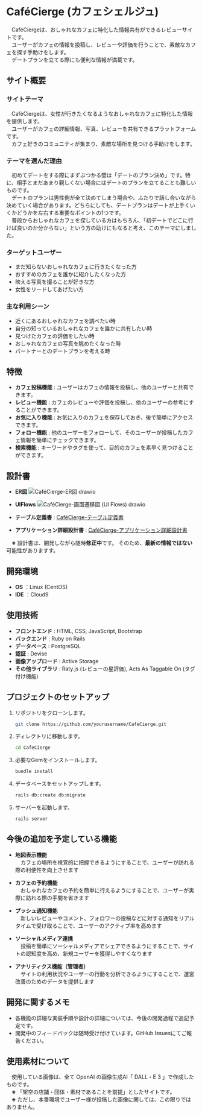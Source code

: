 # CaféCierge (カフェシェルジュ)

　CaféCiergeは、おしゃれなカフェに特化した情報共有ができるレビューサイトです。  
　ユーザーがカフェの情報を投稿し、レビューや評価を行うことで、素敵なカフェを探す手助けをします。  
　デートプランを立てる際にも便利な情報が満載です。



## サイト概要

### サイトテーマ

　CaféCiergeは、女性が行きたくなるようなおしゃれなカフェに特化した情報を提供します。  
　ユーザーがカフェの詳細情報、写真、レビューを共有できるプラットフォームです。  
　カフェ好きのコミュニティが集まり、素敵な場所を見つける手助けをします。

### テーマを選んだ理由

　初めてデートをする際にまずぶつかる壁は「デートのプラン決め」です。特に、相手とまだあまり親しくない場合にはデートのプランを立てることも難しいものです。  
　デートのプランは男性側が全て決めてしまう場合や、ふたりで話し合いながら決めていく場合があります。どちらにしても、デートプランはデートが上手くいくかどうかを左右する重要なポイントの1つです。  
　普段からおしゃれなカフェを探している方はもちろん、「初デートでどこに行けば良いのか分からない」という方の助けにもなると考え、このテーマにしました。

### ターゲットユーザー

- まだ知らないおしゃれなカフェに行きたくなった方
- おすすめのカフェを誰かに紹介したくなった方
- 映える写真を撮ることが好きな方
- 女性をリードしてあげたい方

### 主な利用シーン

- 近くにあるおしゃれなカフェを調べたい時
- 自分の知っているおしゃれなカフェを誰かに共有したい時
- 見つけたカフェの評価をしたい時
- おしゃれなカフェの写真を眺めたくなった時
- パートナーとのデートプランを考える時



## 特徴

- **カフェ投稿機能** : ユーザーはカフェの情報を投稿し、他のユーザーと共有できます。
- **レビュー機能** : カフェのレビューや評価を投稿し、他のユーザーの参考にすることができます。
- **お気に入り機能** : お気に入りのカフェを保存しておき、後で簡単にアクセスできます。
- **フォロー機能** : 他のユーザーをフォローして、そのユーザーが投稿したカフェ情報を簡単にチェックできます。
- **検索機能** : キーワードやタグを使って、目的のカフェを素早く見つけることができます。



## 設計書

- **ER図**
![CaféCierge-ER図 drawio](https://github.com/user-attachments/assets/83967e35-5c29-45a3-b8f9-3e0c27807cd6)

- **UIFlows**
![CaféCierge-画面遷移図 (UI Flows) drawio](https://github.com/user-attachments/assets/bd6770b9-65d8-4b5d-ad3c-49564ca0fe4d)

- **テーブル定義書** : 
[CaféCierge-テーブル定義書](https://docs.google.com/spreadsheets/d/1ynMGy2rI1ryb7Q6F0g69Un9DROBkSgzD/edit?usp=sharing&ouid=103542130713378992441&rtpof=true&sd=true)

- **アプリケーション詳細設計書** : 
[CaféCierge-アプリケーション詳細設計書](https://docs.google.com/spreadsheets/d/1NcVHX4IVRChopYptHGUYnVcK7jLINyXEccnKRFFazJA/edit?usp=sharing)

　**※** 設計書は、開発しながら随時**修正中**です。  そのため、**最新の情報ではない**可能性がありますす。



## 開発環境

- **OS** ：Linux (CentOS)
- **IDE** ：Cloud9



## 使用技術

- **フロントエンド** : HTML, CSS, JavaScript, Bootstrap
- **バックエンド** : Ruby on Rails
- **データベース** : PostgreSQL
- **認証** : Devise
- **画像アップロード** : Active Storage
- **その他ライブラリ** : Raty.js (レビューの星評価), Acts As Taggable On (タグ付け機能)



## プロジェクトのセットアップ

1. リポジトリをクローンします。
   ```bash
   git clone https://github.com/yourusername/CafeCierge.git
   ```
2. ディレクトリに移動します。
   ```bash
   cd CafeCierge
   ```
3. 必要なGemをインストールします。
   ```bash
   bundle install
   ```
4. データベースをセットアップします。
   ```bash
   rails db:create db:migrate
   ```
5. サーバーを起動します。
   ```bash
   rails server
   ```



## 今後の追加を予定している機能

- **地図表示機能**  
　カフェの場所を視覚的に把握できるようにすることで、ユーザーが訪れる際の利便性を向上させます

- **カフェの予約機能**  
　おしゃれなカフェの予約を簡単に行えるようにすることで、ユーザーが実際に訪れる際の手間を省きます

- **プッシュ通知機能**  
　新しいレビューやコメント、フォロワーの投稿などに対する通知をリアルタイムで受け取ることで、ユーザーのアクティブ率を高めます

- **ソーシャルメディア連携**  
　投稿を簡単にソーシャルメディアでシェアできるようにすることで、サイトの認知度を高め、新規ユーザーを獲得しやすくなります

- **アナリティクス機能（管理者）**  
　サイトの利用状況やユーザーの行動を分析できるようにすることで、運営改善のためのデータを提供します



## 開発に関するメモ

- 各機能の詳細な実装手順や設計の詳細については、今後の開発過程で追記予定です。
- 開発中のフィードバックは随時受け付けています。GitHub Issuesにてご報告ください。



## 使用素材について

　使用している画像は、全て OpenAI の画像生成AI「 DALL・E 3 」で作成したものです。  
　**※** 「架空の店舗・団体・素材であることを前提」としたサイトです。  
　**※**  ただし、本番環境でユーザー様が投稿した画像に関しては、この限りではありません。  